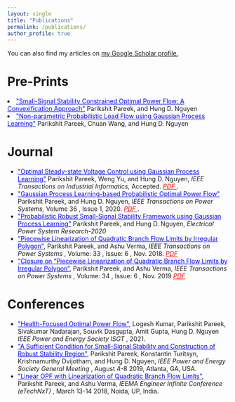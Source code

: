 ```yaml
---
layout: single
title: "Publications"
permalink: /publications/
author_profile: true
---
```


You can also find my articles on <u><a href="{{author.googlescholar}}">my Google Scholar profile</a>.</u>

Pre-Prints
======
<li><a style="color:#0000FF" target="_blank" href="https://arxiv.org/pdf/1911.12001">"Small-Signal Stability Constrained Optimal Power Flow: A Convexification Approach"</a> Parikshit Pareek, and Hung D. Nguyen</li>
<li><a style="color:#0000FF"  target="_blank" href="https://arxiv.org/pdf/1911.03093">"Non-parametric Probabilistic Load Flow using Gaussian Process Learning"</a> Parikshit Pareek, Chuan Wang, and Hung D. Nguyen </li>



Journal 
======

<ul>
<li> <a style="color:#0000FF" target="_blank" href="https://ieeexplore.ieee.org/document/9310349">"Optimal Steady-state Voltage Control using Gaussian Process Learning"</a> Parikshit Pareek, Weng Yu, and Hung D. Nguyen,<i> IEEE Transactions on Industrial Informatics, </i> Accepted. <a style="color:red" target="_blank" href="TII-20-3730.pdf"> <i> PDF </i> </a>.</li> 
<li> <a style="color:#0000FF" target="_blank" href="https://ieeexplore.ieee.org/document/9226481">"Gaussian Process Learning-based Probabilistic Optimal Power Flow"</a> Parikshit Pareek, and Hung D. Nguyen, <i> IEEE Transactions on Power Systems, </i> Volume 36 , Issue 1, 2020. <a style="color:red" target="_blank" href="https://arxiv.org/pdf/2004.07757.pdf"> <i> PDF </i> </a>.</li>
 <li> <a style="color:#0000FF" target="_blank" href="https://arxiv.org/pdf/1910.01588">"Probabilistic Robust Small-Signal Stability Framework using Gaussian Process Learning"</a> Parikshit Pareek, and Hung D. Nguyen, <i> Electrical Power System Research-2020 </i> </li>
<li> <a style="color:#0000FF" target="_blank" href="https://ieeexplore.ieee.org/document/8434314">"Piecewise Linearization of Quadratic Branch Flow Limits by Irregular Polygon"</a>, Parikshit Pareek, and Ashu Verma,  <i> IEEE Transactions on Power Systems </i>, Volume: 33 , Issue: 6 , Nov. 2018.  <a style="color:red" target="_blank" href="https://arxiv.org/ftp/arxiv/papers/1804/1804.06369.pdf"> <i> PDF </i> </a> </li>
 <li><a style="color:#0000FF" target="_blank" href="https://ieeexplore.ieee.org/document/8882636">"Closure on “Piecewise Linearization of Quadratic Branch Flow Limits by Irregular Polygon”</a>, Parikshit Pareek, and Ashu Verma,  <i> IEEE Transactions on Power Systems </i>, Volume: 34 , Issue: 6 , Nov. 2019  <a style="color:red" target="_blank" href="https://www.researchgate.net/publication/336965214_Closure_on_Piecewise_Linearization_of_Quadratic_Branch_Flow_Limits_by_Irregular_Polygon"> <i> PDF </i> </a> </li>
</ul>




Conferences 
======
<ul>
<li> <a style="color:#0000FF" target="_blank" href="https://arxiv.org/pdf/2011.11849">"Health-Focused Optimal Power Flow"</a>, Logesh Kumar, Parikshit Pareek, Sivakumar Nadarajan, Souvik Dasgupta, Amit Gupta, Hung D. Nguyen <i> IEEE Power and Energy Society ISGT </i>, 2021.</li>
<li> <a style="color:#0000FF" target="_blank" href="https://arxiv.org/pdf/1811.03805">"A Sufficient Condition for Small-Signal Stability and Construction of Robust Stability Region"</a>, Parikshit Pareek, Konstantin Turitsyn, Krishnamurthy Dvijotham, and Hung D. Nguyen, <i> IEEE Power and Energy Society General Meeting </i>, August 4-8 2019, Atlanta, GA, USA.</li>
<li> <a style="color:#0000FF" target="_blank" href="https://arxiv.org/pdf/1811.03805">"Linear OPF with Linearization of Quadratic Branch Flow Limits"</a>, Parikshit Pareek, and Ashu Verma, <i> IEEMA Engineer Infinite Conference (eTechNxT) </i>, March 13-14 2018, Noida, UP, India.</li>

<ul>


